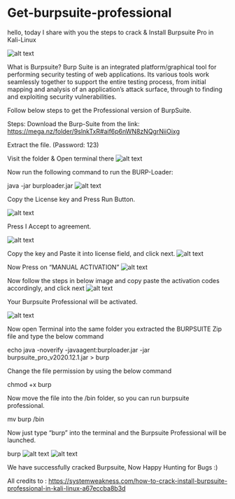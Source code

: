 # Get-burpsuite-professional
hello, today I share with you the steps to crack &amp; Install Burpsuite Pro in Kali-Linux

![alt text](https://miro.medium.com/max/720/0*Q__Qg-YZ4DN_udMW)


What is Burpsuite?
Burp Suite is an integrated platform/graphical tool for performing security testing of web applications. Its various tools work seamlessly together to support the entire testing process, from initial mapping and analysis of an application’s attack surface, through to finding and exploiting security vulnerabilities.

Follow below steps to get the Professional version of BurpSuite.

Steps:
Download the Burp-Suite from the link: https://mega.nz/folder/9slnkTxR#aif6p6nWN8zNQgrNiiOixg

Extract the file. (Password: 123)

Visit the folder & Open terminal there
![alt text](https://miro.medium.com/max/640/1*kn2bwG94r7LkPL1jWUzgtg.webp)


Now run the following command to run the BURP-Loader:

java -jar burploader.jar
![alt text](https://miro.medium.com/max/720/1*4yxra1EkcNJL0hz-xjNeTg.webp)


Copy the License key and Press Run Button.

![alt text](https://miro.medium.com/max/720/1*EZ6PU0Ph1s54Ynh_sWkZPQ.webp)

Press I Accept to agreement.

![alt text](http://url/to/img.png)

Copy the key and Paste it into license field, and click next.
![alt text](http://url/to/img.png)


Now Press on “MANUAL ACTIVATION”
![alt text](http://url/to/img.png)


Now follow the steps in below image and copy paste the activation codes accordingly, and click next
![alt text](http://url/to/img.png)


Your Burpsuite Professional will be activated.

![alt text](http://url/to/img.png)

Now open Terminal into the same folder you extracted the BURPSUITE Zip file and type the below command

echo java -noverify -javaagent:burploader.jar -jar burpsuite_pro_v2020.12.1.jar > burp


Change the file permission by using the below command

chmod +x burp


Now move the file into the /bin folder, so you can run burpsuite professional.

mv burp /bin


Now just type “burp” into the terminal and the Burpsuite Professional will be launched.

burp
![alt text](http://url/to/img.png)
![alt text](http://url/to/img.png)


We have successfully cracked Burpsuite, Now Happy Hunting for Bugs :)

All credits to : 
https://systemweakness.com/how-to-crack-install-burpsuite-professional-in-kali-linux-a67eccba8b3d
